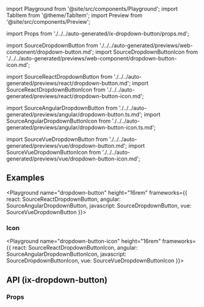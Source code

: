 import Playground from '@site/src/components/Playground';
import TabItem from '@theme/TabItem';
import Preview from '@site/src/components/Preview';

import Props from './../../auto-generated/ix-dropdown-button/props.md';

import SourceDropdownButton from './../../auto-generated/previews/web-component/dropdown-button.md';
import SourceDropdownButtonIcon from './../../auto-generated/previews/web-component/dropdown-button-icon.md';

import SourceReactDropdownButton from './../../auto-generated/previews/react/dropdown-button.md';
import SourceReactDropdownButtonIcon from './../../auto-generated/previews/react/dropdown-button-icon.md';

import SourceAngularDropdownButton from './../../auto-generated/previews/angular/dropdown-button.ts.md';
import SourceAngularDropdownButtonIcon from './../../auto-generated/previews/angular/dropdown-button-icon.ts.md';

import SourceVueDropdownButton from './../../auto-generated/previews/vue/dropdown-button.md';
import SourceVueDropdownButtonIcon from './../../auto-generated/previews/vue/dropdown-button-icon.md';

## Examples

<Playground
name="dropdown-button" height="16rem"
frameworks={{
  react: SourceReactDropdownButton,
  angular: SourceAngularDropdownButton,
  javascript: SourceDropdownButton,
  vue: SourceVueDropdownButton
}}></Playground>

### Icon

<Playground
name="dropdown-button-icon" height="16rem"
frameworks={{
  react: SourceReactDropdownButtonIcon,
  angular: SourceAngularDropdownButtonIcon,
  javascript: SourceDropdownButtonIcon,
  vue: SourceVueDropdownButtonIcon
}}></Playground>

## API (ix-dropdown-button)

### Props

<Props />
